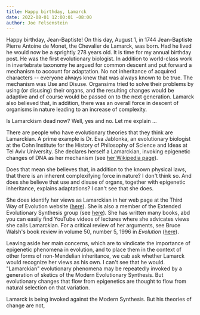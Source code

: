 ```yaml
---
title: Happy birthday, Lamarck
date: 2022-08-01 12:00:01 -08:00
author: Joe Felsenstein
---
```


Happy birthday, Jean-Baptiste!  On this day, August 1, in 1744 Jean-Baptiste Pierre Antoine de Monet, the Chevalier de Lamarck, was born.  Had he lived he would now be a sprightly 
278 years old.  It is time for my annual birthday post.  He was the first evolutionary biologist.  In addition to world-class work in invertebrate taxonomy he argued for common descent and put forward a mechanism to account for adaptation.  No not inheritance of acquired characters -- everyone always knew that was always known to be true.  The mechanism was Use and Disuse. Organsims tried to solve their problems by using (or disusing) their organs, and the resulting changes would be adaptive and of course would be passed on to the next generation.  Lamarck also believed that,
in addition, there was an overall force in descent of organisms in nature leading to an increase of complexity.

Is Lamarckism dead now?  Well, yes and no.  Let me explain ...

<!--more-->

There are people who have evolutionary theories that they think are Lamarckian.  A prime example is Dr. Eva Jablonka, an evolutionary biologist at the Cohn Institute for the History of Philosophy of Science and Ideas at Tel Aviv University. 
She declares herself a Lamarckian, invoking epigenetic changes of DNA as her mechanism (see <a href="https://en.wikipedia.org/wiki/Eva_Jablonka">her Wikipedia page</a>).  

Does that mean she believes that, in addition to the known physical laws, that there is an inherent complexifying force in nature?  I don't think so.  And does she believe that use and disuse of organs, together with epigenetic inheritance, explains adaptations?  I can't see that she does.
  
She does identify her views as Lamarckian in her web page at the Third Way of Evolution website (<a href="https://www.thethirdwayofevolution.com/people/view/eva-jablonka">here</a>).  She is also a member of the Extended Evolutionary Synthesis group (see <a href="https://extendedevolutionarysynthesis.com/person/eva-jablonka/">here</a>).  She has written many books, abd you can easily find YouTube videos of lectures where she advicates views she calls Lamarckian. For a critical review of her arguments, see Bruce Walsh's book review in volume 50, number 5, 1996 in <em>Evolution</em> (<a href="https://onlinelibrary.wiley.com/doi/epdf/10.1111/j.1558-5646.1996.tb03600.x">here</a>).

Leaving aside her main concerns, which are to vindicate the importance of epigenetic phenomena in evolution, and to place them in the context of other forms of non-Mendelian inheritance, we cab ask whether Lamarck would recognize her views as his own.  I can't see that he would.  "Lamarckian" evolutionary phenomena may be repeatedly invoked by a generation of sketics of the Modern Evolutionary Synthesis.  But evolutionary changes that flow from epigenetics are thought to flow from natural selection on that variation.

Lamarck is being invoked against the Modern Synthesis.  But his theories of change are not,
